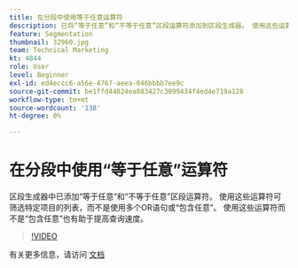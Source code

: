 ```yaml
---
title: 在分段中使用等于任意运算符
description: 已将“等于任意”和“不等于任意”区段运算符添加到区段生成器。 使用这些运算符可筛选到特定项目的列表，而不是使用多个OR语句或包含任意。 使用这些运算符而不是包含任何也有助于提高查询速度。
feature: Segmentation
thumbnail: 32960.jpg
team: Technical Marketing
kt: 4844
role: User
level: Beginner
exl-id: ed4eccc6-a56e-4767-aeea-046bbbb7ee9c
source-git-commit: be1ffd44024ea883427c3099434f4ed4e719a128
workflow-type: tm+mt
source-wordcount: '138'
ht-degree: 0%

---
```


# 在分段中使用“等于任意”运算符

区段生成器中已添加“等于任意”和“不等于任意”区段运算符。 使用这些运算符可筛选特定项目的列表，而不是使用多个OR语句或“包含任意”。 使用这些运算符而不是“包含任意”也有助于提高查询速度。

>[!VIDEO](https://video.tv.adobe.com/v/32960/?quality=12)

有关更多信息，请访问 [文档](https://experienceleague.adobe.com/docs/analytics/components/segmentation/segment-reference/seg-operators.html)
